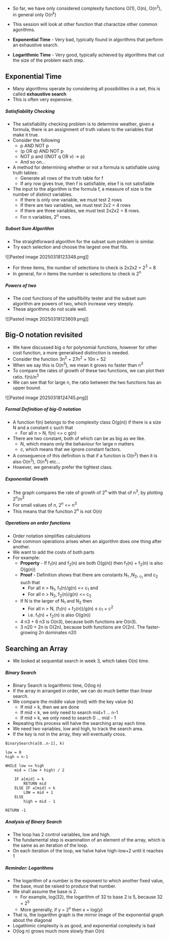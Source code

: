 - So far, we have only considered complexity functions O(1), O(n), O(n<sup>2</sup>), in general only O(n<sup>k</sup>)
- This session will look at other function that charactize other common agorithms. 

- **Exponential Time** - Very bad, typically found in algorithms that perform an exhaustive search. 
- **Logarithmic Time** - Very good, typically achieved by algorithms that cut the size of the problem each step. 

## Exponential Time

- Many algorithms operate by considering all possibilities in a set, this is called **exhaustive search**
- This is often very expensive. 

##### Satisfiability Checking

- The satisfiability checking problem is to determine weather, given a formula, there is an assignment of truth values to the variables that make it true. 
- Consider the following
	- p AND NOT p
	- (p OR q) AND NOT p
	- NOT p and ((NOT q OR v) -> p)
	- And so on...
- A method for determining whether or not a formula is satisfiable using truth tables:
	- Generate all rows of the truth table for f
	- If any row gives true, then f is satisfiable, else f is not satisfiable
- The input to the algorithm is the formula f, a measure of size is the number of distinct variables.
	- If there is only one variable, we must test 2 rows
	- If there are two variables, we must test 2x2 = 4 rows
	- If there are three variables, we must test 2x2x2 = 8 rows. 
	- For n variables, 2<sup>n</sup> rows. 

##### Subset Sum Algorithm

- The straightforward algorithm for the subset sum problem is similar. 
- Try each selection and choose the largest one that fits.

![[Pasted image 20250318123348.png]]

- For three items, the number of selections to check is 2x2x2 = 2<sup>3</sup> = 8
- In general, for n items the number is selections to check is 2<sup>n</sup>

##### Powers of two

- The cost functions of the satisifibility tester and the subset sum algorithm are powers of two, which increase very steeply. 
- These algorithms do not scale well. 

![[Pasted image 20250318123609.png]]

## Big-O notation revisited

- We have discussed big o for polynomial functions, however for other cost function, a more generalised distinction is needed. 
- Consider the function 3n<sup>2</sup> + 27n<sup>2</sup> + 10n + 52
- When we say this is O(n<sup>3</sup>), we mean it grows no faster than n<sup>3</sup> 
- To compare the rates of growth of these two functions, we can plot their ratio. f(n)/n<sup>3</sup>
- We can see that for large n, the ratio between the two functions has an upper bound. 

![[Pasted image 20250318124745.png]]

##### Formal Definition of big-O notation

- A function f(n) belongs to the complexity class O(g(n)) if there is a size N and a constant c such that 
	- For all n > N, f(n) <= c g(n)
- There are two constant, both of which can be as big as we like.
	- N, which means only the behaviour for large n matters
	- c, which means that we ignore constant factors. 
- A consequence of this definition is that if a function is O(n<sup>2</sup>) then it is also O(n<sup>3</sup>), O(n<sup>4</sup>) etc...
- However, we generally prefer the tightest class. 


##### Exponential Growth

- The graph compares the rate of growth of 2<sup>n</sup> with that of n<sup>3</sup>, by plotting 2<sup>n</sup>/n<sup>3</sup>
- For small values of n, 2<sup>n</sup> <= n<sup>3</sup>
- This means that the function 2<sup>n</sup> is not O(n)


##### Operations on order functions

- Order notation simplifies calculations
- One common operations arises when an algorithm does one thing after another. 
- We want to add the costs of both parts
- For example:
	- **Property** - If f<sub>1</sub>(n) and f<sub>2</sub>(n) are both O(g(n)) then f<sub>1</sub>(n) + f<sub>2</sub>(n) is also O(g(n))
	- **Proof** - Definition shows that there are constants N<sub>1</sub> ,N<sub>2</sub>, <sub>c<sub>1</sub></sub> and c<sub>2</sub> such that
		- For all n > N<sub>1</sub>, f<sub>1</sub>(n)/g(n) <= c<sub>1</sub> and
		- For all n > N<sub>2</sub>, f<sub>2</sub>(n)/g(n) <= c<sub>2</sub>
	- If N is the larger of N<sub>1</sub> and N<sub>2</sub> then
		-  For all n > N, (f<sub>1</sub>(n) + f<sub>2</sub>(n))/g(n) ≤ c<sub>1</sub> + c<sup>2</sup>
		- i.e. f<sub>1</sub>(n) + f<sub>2</sub>(n) is also O(g(n))
	- 4 n3 + 6 n3 is O(n3), because both functions are O(n3).
	- 3 n20 + 2n is O(2n), because both functions are O(2n). The faster-growing 2n dominates n20



## Searching an Array

- We looked at sequential search in week 3, which takes O(n) time. 

##### Binary Search

- Binary Search is logarithmic time, O(log n)
- If the array in arranged in order, we can do much better than linear search. 
- We compare the middle value (mid) with the key value (k)
	- If mid = k, then we are done
	- If mid < k, we only need to search mid+1 ... n-1
	- If mid > k, we only need to search 0 ... mid - 1
- Repeating this process will halve the searching array each time. 
- We need two variables, low and high, to track the search area.
- If the key is not in the array, they will eventually cross. 


```
BinarySearch(a[0..n-1], k)

low = 0
high = n-1

WHILE low <= high
	mid = (low + high) / 2
	
	IF a[mid] = k
		RETURN mid
	ELSE IF a[mid] < k
		LOW = mid + 1
	ELSE
		high = mid - 1

RETURN -1
```


##### Analysis of Binary Search

- The loop has 2 control variables, low and high. 
- The fundamental step is examination of an element of the array, which is the same as an iteration of the loop. 
- On each iteration of the loop, we halve halve high-low+2 until it reaches 1


##### Reminder: Logarithms

- The logarithm of a number is the exponent to which another fixed value, the base, must be raised to produce that number. 
- We shall assume the base is 2. 
	- For example, log(32), the logarithm of 32 to base 2 is 5, because 32 = 2<sup>5</sup>
	- More generally, if y = 2<sup>x</sup> then x = log(y)
- That is, the logarithm graph is the mirror image of the exponential graph about the diagonal
- Logathimic cimplexity is as good, and exponential complexity is bad
- O(log n) grows much more slowly than O(n)